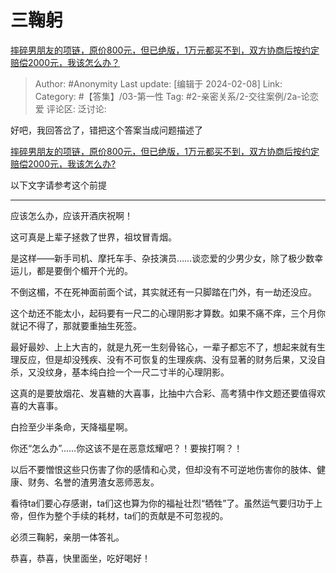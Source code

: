 # 三鞠躬
[摔碎男朋友的项链，原价800元，但已绝版，1万元都买不到，双方协商后按约定赔偿2000元，我该怎么办？](https://www.zhihu.com/question/507302083/answer/3390658658)

> Author: #Anonymity
> Last update: [编辑于 2024-02-08]
> Link:
> Category:  #【答集】/03-第一性
> Tag: #2-亲密关系/2-交往案例/2a-论恋爱
> 评论区:
> 泛讨论:

好吧，我回答岔了，错把这个答案当成问题描述了

[摔碎男朋友的项链，原价800元，但已绝版，1万元都买不到，双方协商后按约定赔偿2000元，我该怎么办?](https://www.zhihu.com/question/507302083/answer/2395138499?utm_psn=1738773795840860160)

以下文字请参考这个前提

---

应该怎么办，应该开酒庆祝啊！

这可真是上辈子拯救了世界，祖坟冒青烟。

是这样——新手司机、摩托车手、杂技演员……谈恋爱的少男少女，除了极少数幸运儿，都是要倒个楣开个光的。

不倒这楣，不在死神面前面个试，其实就还有一只脚踏在门外，有一劫还没应。

这个劫还不能太小，起码要有一尺二的心理阴影才算数。如果不痛不痒，三个月你就记不得了，那就要重抽生死签。

最好最妙、上上大吉的，就是九死一生刻骨铭心，一辈子都忘不了，想起来就有生理反应，但是却没残疾、没有不可恢复的生理疾病、没有显著的财务后果，又没自杀，又没纹身，基本纯白捡一个一尺二寸半的心理阴影。

这真的是要放烟花、发喜糖的大喜事，比抽中六合彩、高考猜中作文题还要值得欢喜的大喜事。

白捡至少半条命，天降福星啊。

你还“怎么办”……你这该不是在恶意炫耀吧？！要挨打啊？！

以后不要憎恨这些只伤害了你的感情和心灵，但却没有不可逆地伤害你的肢体、健康、财务、名誉的渣男渣女恶师恶友。

看待ta们要心存感谢，ta们这也算为你的福祉壮烈“牺牲”了。虽然运气要归功于上帝，但作为整个手续的耗材，ta们的贡献是不可忽视的。

必须三鞠躬，亲朋一体答礼。

恭喜，恭喜，快里面坐，吃好喝好！

